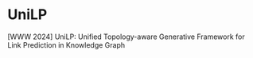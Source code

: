 # UniLP
[WWW 2024] UniLP: Unified Topology-aware Generative Framework for Link Prediction in Knowledge Graph

